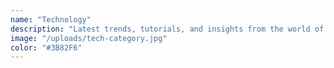 ```yaml
---
name: "Technology"
description: "Latest trends, tutorials, and insights from the world of technology and software development."
image: "/uploads/tech-category.jpg"
color: "#3B82F6"
---
```

